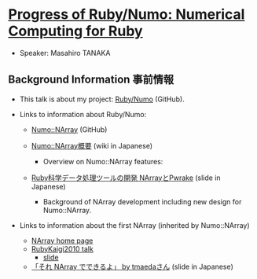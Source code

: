 # [Progress of Ruby/Numo: Numerical Computing for Ruby](http://rubykaigi.org/2017/presentations/masa16tanaka.html)

* Speaker: Masahiro TANAKA

## Background Information 事前情報

* This talk is about my project: [Ruby/Numo](https://github.com/ruby-numo) (GitHub).

* Links to information about Ruby/Numo:
    * [Numo::NArray](https://github.com/ruby-numo/narray) (GitHub)
    * [Numo::NArray概要](https://github.com/ruby-numo/narray/wiki/Numo::NArray%E6%A6%82%E8%A6%81) (wiki in Japanese)
        * Overview on Numo::NArray features:

    * [Ruby科学データ処理ツールの開発 NArrayとPwrake](https://www.slideshare.net/masa16tanaka/narray-pwrake) (slide in Japanese)
        * Background of NArray development including new design for Numo::NArray.

* Links to information about the first NArray (inherited by Numo::NArray)
    * [NArray home page](https://masa16.github.io/narray/)
    * [RubyKaigi2010 talk](http://rubykaigi.org/2010/ja/events/83/)
        * [slide](https://www.slideshare.net/masa16tanaka/narray-and-scientific-computing-with-ruby)
    * [「それ NArray でできるよ」 by tmaedaさん](https://speakerdeck.com/tmaedax/sore-narray-dedekiruyo) (slide in Japanese)
